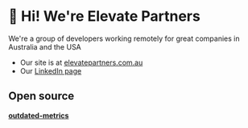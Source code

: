 # :wave: Hi! We're Elevate Partners

We're a group of developers working remotely for great companies in Australia and the USA

- Our site is at [elevatepartners.com.au](https://elevatepartners.com.au)
- Our [LinkedIn page](https://www.linkedin.com/company/elevate-partners-pty-ltd/)

## Open source

**[outdated-metrics](https://outdated-metrics.dev)**

